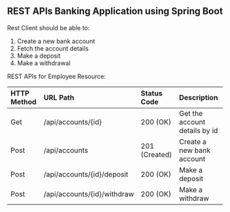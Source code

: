 <h2>REST APIs Banking Application using Spring Boot</h2>

Rest Client should be able to:
<ol>
  <li>Create a new bank account</li>
  <li>Fetch the account details</li>
  <li>Make a deposit</li>
  <li>Make a withdrawal</li>
</ol>

REST APIs for Employee Resource:

|  HTTP Method  |           URL Path         |  Status Code  |           Description            |
| :-------------|:---------------------------| :-------------| :--------------------------------|
| Get           | /api/accounts/{id}         |  200 (OK)     | Get the account details by id    |
| Post          | /api/accounts              |  201 (Created)| Create a new bank account        |
| Post          | /api/accounts/{id}/deposit |  200 (OK)     | Make a deposit                   |
| Post          | /api/accounts/{id}/withdraw|  200 (OK)     | Make a withdraw                  |

